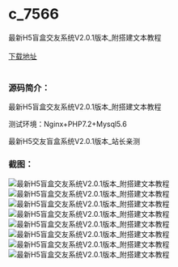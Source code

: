# c_7566
最新H5盲盒交友系统V2.0.1版本_附搭建文本教程
<br/></br>
[下载地址](https://www.uuid2.com/7566.html "下载地址")
<br/></br>
<h3>源码简介：</h3>
<p>最新H5盲盒交友系统V2.0.1版本_附搭建文本教程<p>
<p>测试环境：Nginx+PHP7.2+Mysql5.6<p>
<p>最新H5交友盲盒系统V2.0.1版本_站长亲测<p>
<h3>截图：</h3>
<img src="https://www.uuid2.com/wp-content/uploads/img/uimage/96311635746315.png" alt="最新H5盲盒交友系统V2.0.1版本_附搭建文本教程"><img src="https://www.uuid2.com/wp-content/uploads/img/uimage/55301635746316.png" alt="最新H5盲盒交友系统V2.0.1版本_附搭建文本教程"><img src="https://www.uuid2.com/wp-content/uploads/img/uimage/27951635746317.png" alt="最新H5盲盒交友系统V2.0.1版本_附搭建文本教程"><img src="https://www.uuid2.com/wp-content/uploads/img/uimage/2191635746318.png" alt="最新H5盲盒交友系统V2.0.1版本_附搭建文本教程"><img src="https://www.uuid2.com/wp-content/uploads/img/uimage/42121635746319.png" alt="最新H5盲盒交友系统V2.0.1版本_附搭建文本教程"><img src="https://www.uuid2.com/wp-content/uploads/img/uimage/7891635746319.png" alt="最新H5盲盒交友系统V2.0.1版本_附搭建文本教程"><img src="https://www.uuid2.com/wp-content/uploads/img/uimage/381635746320.png" alt="最新H5盲盒交友系统V2.0.1版本_附搭建文本教程"><img src="https://www.uuid2.com/wp-content/uploads/img/uimage/31011635746320.png" alt="最新H5盲盒交友系统V2.0.1版本_附搭建文本教程">
